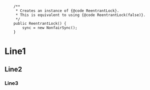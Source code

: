 ```
	/**
	 * Creates an instance of {@code ReentrantLock}.
	 * This is equivalent to using {@code ReentrantLock(false)}.
     */
	public ReentrantLock() {
    	sync = new NonfairSync();
	}
```
# Line1
## Line2
### Line3
